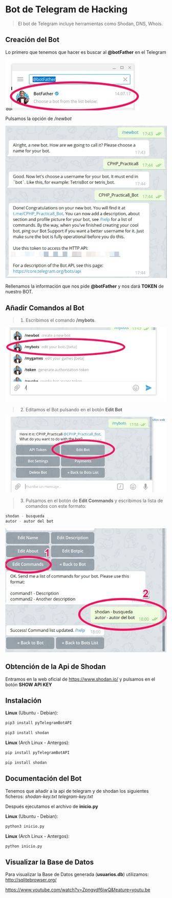 # Bot de Telegram de Hacking
> El bot de Telegram incluye herramientas como Shodan, DNS, Whois.

## Creación del Bot

Lo primero que tenemos que hacer es buscar al **@botFather** en el Telegram

![/newbot](img/Telegram-1.jpg)

Pulsamos la opción de */newbot*

![/newbot](/img/Telegram-2.jpg)

Rellenamos la información que nos pide **@botFather** y nos dará **TOKEN** de nuestro BOT.

## Añadir Comandos al Bot

> 1. Escribimos el comando **/mybots**.

![/newbot](img/Telegram-3.jpg)

> 2. Editamos el Bot pulsando en el botón **Edit Bot**

![/newbot](img/Telegram-4.jpg)

> 3. Pulsamos en el botón de **Edit Commands** y escribimos la lista de comandos con este formato:

```sh
shodan - busqueda
autor - autor del bot
```

![/newbot](img/Telegram-5.jpg)

## Obtención de la Api de Shodan

Entramos en la web oficial de https://www.shodan.io/ y pulsamos en el botón **SHOW API KEY**

## Instalación

**Linux** (Ubuntu - Debian):

```sh
pip3 install pyTelegramBotAPI
```

```sh
pip3 install shodan
```

**Linux** (Arch Linux - Antergos):

```sh
pip install pyTelegramBotAPI
```

```sh
pip install shodan
```

## Documentación del Bot

Tenemos que añadir a la api de telegram y de shodan los siguientes ficheros:
*shodan-key.txt*
*telegram-key.txt*

Después ejecutamos el archivo de **inicio.py**

**Linux** (Ubuntu - Debian):

```sh
python3 inicio.py
```

**Linux** (Arch Linux - Antergos):

```sh
python inicio.py
```
## Visualizar la Base de Datos

Para visualizar la Base de Datos generada (**usuarios.db**) utilizamos: http://sqlitebrowser.org/


https://www.youtube.com/watch?v=Zpngydf6iwQ&feature=youtu.be
